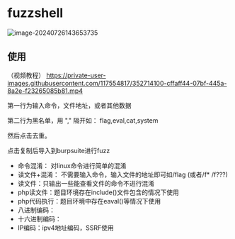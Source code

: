 # fuzzshell

![image-20240726143653735](https://s2.loli.net/2024/07/26/IWk2m1xzDrMptYg.png)

## 使用
（视频教程）
https://private-user-images.githubusercontent.com/117554817/352714100-cffaff44-07bf-445a-8a2e-f23265085b81.mp4



第一行为输入命令，文件地址，或者其他数据

第二行为黑名单，用 "," 隔开如： flag,eval,cat,system

然后点击去重。

点击复制后导入到burpsuite进行fuzz





- 命令混淆： 对linux命令进行简单的混淆
- 读文件+混淆： 不需要输入命令，输入文件的地址即可如/flag (或者/f* /f???)
- 读文件：只输出一些能查看文件的命令不进行混淆
- php读文件：题目环境存在include()文件包含的情况下使用
- php代码执行：题目环境中存在eaval()等情况下使用
- 八进制编码：
- 十六进制编码：
- IP编码：ipv4地址编码，SSRF使用

